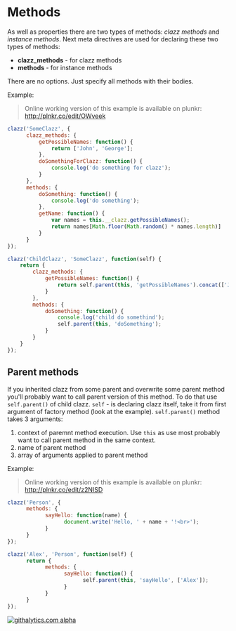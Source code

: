Methods
=======

As well as properties there are two types of methods: *clazz methods* and *instance methods*. Next meta directives are used for declaring these two types of methods: 

 * **clazz_methods** - for clazz methods
 * **methods** - for instance methods

There are no options. Just specify all methods with their bodies.

Example: 

> Online working version of this example is available on plunkr: http://plnkr.co/edit/OWveek

```js
clazz('SomeClazz', {
      clazz_methods: {
          getPossibleNames: function() {
              return ['John', 'George'];
          },
          doSomethingForClazz: function() {
              console.log('do something for clazz');
          }
      },
      methods: {
          doSomething: function() {
              console.log('do something');
          },
          getName: function() {
              var names = this.__clazz.getPossibleNames();
              return names[Math.floor(Math.random() * names.length)]
          }
      }
});

clazz('ChildClazz', 'SomeClazz', function(self) {
    return {
        clazz_methods: {
            getPossibleNames: function() {
                return self.parent(this, 'getPossibleNames').concat(['Jerry', 'Alex']);
            }
        },
        methods: {
            doSomething: function() {
                console.log('child do somethind');
                self.parent(this, 'doSomething');
            }
        }
    }
});
```

Parent methods
--------------
If you inherited clazz from some parent and overwrite some parent method you'll probably want to call parent version
of this method. To do that use `self.parent()` of child clazz. `self` - is declaring clazz itself, take it from 
first argument of factory method (look at the example). `self.parent()` method takes 3 arguments:

1. context of paremnt method execution. Use `this` as use most probably want to call parent method in the same context.
2. name of parent method
3. array of arguments applied to parent method

Example:

> Online working version of this example is available on plunkr: http://plnkr.co/edit/z2NISD

```js
clazz('Person', { 
      methods: {
            sayHello: function(name) {
                  document.write('Hello, ' + name + '!<br>');
            }
      }
});

clazz('Alex', 'Person', function(self) {
      return {
            methods: {
                  sayHello: function() {
                        self.parent(this, 'sayHello', ['Alex']);
                  }
            }
      }
});
```

[![githalytics.com alpha](https://cruel-carlota.pagodabox.com/d3f8ec8b661fdb86c4864af4c42233e9 "githalytics.com")](http://githalytics.com/alexpods/clazzjs)
